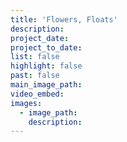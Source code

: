 ```yaml
---
title: 'Flowers, Floats'
description:
project_date:
project_to_date:
list: false
highlight: false
past: false
main_image_path:
video_embed:
images:
  - image_path:
    description:
---
```


